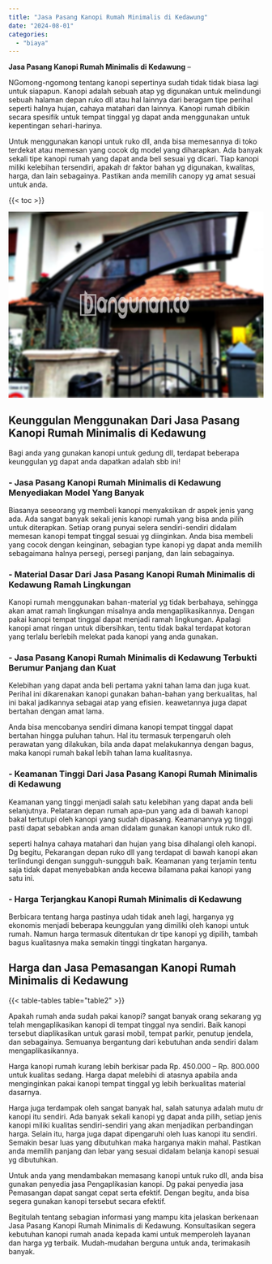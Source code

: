 ```yaml
---
title: "Jasa Pasang Kanopi Rumah Minimalis di Kedawung"
date: "2024-08-01"
categories: 
  - "biaya"
---
```


**Jasa Pasang Kanopi Rumah Minimalis di Kedawung** –

NGomong-ngomong tentang kanopi sepertinya sudah tidak tidak biasa lagi untuk siapapun. Kanopi adalah sebuah atap yg digunakan untuk melindungi sebuah halaman depan ruko dll atau hal lainnya dari beragam tipe perihal seperti halnya hujan, cahaya matahari dan lainnya. Kanopi rumah dibikin secara spesifik untuk tempat tinggal yg dapat anda menggunakan untuk kepentingan sehari-harinya.

Untuk menggunakan kanopi untuk ruko dll, anda bisa memesannya di toko terdekat atau memesan yang cocok dg model yang diharapkan. Ada banyak sekali tipe kanopi rumah yang dapat anda beli sesuai yg dicari. Tiap kanopi miliki kelebihan tersendiri, apakah dr faktor bahan yg digunakan, kwalitas, harga, dan lain sebagainya. Pastikan anda memilih canopy yg amat sesuai untuk anda.

{{< toc >}}

![Jasa Pasang Kanopi Rumah Minimalis di Kedawung](/images/harga-kanopi-minimalis-04.png)

## Keunggulan Menggunakan Dari Jasa Pasang Kanopi Rumah Minimalis di Kedawung

Bagi anda yang gunakan kanopi untuk gedung dll, terdapat beberapa keunggulan yg dapat anda dapatkan adalah sbb ini!

### \- Jasa Pasang Kanopi Rumah Minimalis di Kedawung Menyediakan Model Yang Banyak

Biasanya seseorang yg membeli kanopi menyaksikan dr aspek jenis yang ada. Ada sangat banyak sekali jenis kanopi rumah yang bisa anda pilih untuk diterapkan. Setiap orang punyai selera sendiri-sendiri didalam memesan kanopi tempat tinggal sesuai yg diinginkan. Anda bisa membeli yang cocok dengan keinginan, sebagian type kanopi yg dapat anda memilih sebagaimana halnya persegi, persegi panjang, dan lain sebagainya.

### \- Material Dasar Dari Jasa Pasang Kanopi Rumah Minimalis di Kedawung Ramah Lingkungan

Kanopi rumah menggunakan bahan-material yg tidak berbahaya, sehingga akan amat ramah lingkungan misalnya anda mengaplikasikannya. Dengan pakai kanopi tempat tinggal dapat menjadi ramah lingkungan. Apalagi kanopi amat ringan untuk dibersihkan, tentu tidak bakal terdapat kotoran yang terlalu berlebih melekat pada kanopi yang anda gunakan.

### \- Jasa Pasang Kanopi Rumah Minimalis di Kedawung Terbukti Berumur Panjang dan Kuat

Kelebihan yang dapat anda beli pertama yakni tahan lama dan juga kuat. Perihal ini dikarenakan kanopi gunakan bahan-bahan yang berkualitas, hal ini bakal jadikannya sebagai atap yang efisien. keawetannya juga dapat bertahan dengan amat lama.

Anda bisa mencobanya sendiri dimana kanopi tempat tinggal dapat bertahan hingga puluhan tahun. Hal itu termasuk terpengaruh oleh perawatan yang dilakukan, bila anda dapat melakukannya dengan bagus, maka kanopi rumah bakal lebih tahan lama kualitasnya.

### \- Keamanan Tinggi Dari Jasa Pasang Kanopi Rumah Minimalis di Kedawung

Keamanan yang tinggi menjadi salah satu kelebihan yang dapat anda beli selanjutnya. Pelataran depan rumah apa-pun yang ada di bawah kanopi bakal tertutupi oleh kanopi yang sudah dipasang. Keamanannya yg tinggi pasti dapat sebabkan anda aman didalam gunakan kanopi untuk ruko dll.

seperti halnya cahaya matahari dan hujan yang bisa dihalangi oleh kanopi. Dg begitu, Pekarangan depan ruko dll yang terdapat di bawah kanopi akan terlindungi dengan sungguh-sungguh baik. Keamanan yang terjamin tentu saja tidak dapat menyebabkan anda kecewa bilamana pakai kanopi yang satu ini.

### \- Harga Terjangkau Kanopi Rumah Minimalis di Kedawung

Berbicara tentang harga pastinya udah tidak aneh lagi, harganya yg ekonomis menjadi beberapa keunggulan yang dimiliki oleh kanopi untuk rumah. Namun harga termasuk ditentukan dr tipe kanopi yg dipilih, tambah bagus kualitasnya maka semakin tinggi tingkatan harganya.

## Harga dan Jasa Pemasangan Kanopi Rumah Minimalis di Kedawung

{{< table-tables table="table2" >}}

Apakah rumah anda sudah pakai kanopi? sangat banyak orang sekarang yg telah mengaplikasikan kanopi di tempat tinggal nya sendiri. Baik kanopi tersebut diaplikasikan untuk garasi mobil, tempat parkir, penutup jendela, dan sebagainya. Semuanya bergantung dari kebutuhan anda sendiri dalam mengaplikasikannya.

Harga kanopi rumah kurang lebih berkisar pada Rp. 450.000 – Rp. 800.000 untuk kualitas sedang. Harga dapat melebihi di atasnya apabila anda menginginkan pakai kanopi tempat tinggal yg lebih berkualitas material dasarnya.

Harga juga terdampak oleh sangat banyak hal, salah satunya adalah mutu dr kanopi itu sendiri. Ada banyak sekali kanopi yg dapat anda pilih, setiap jenis kanopi miliki kualitas sendiri-sendiri yang akan menjadikan perbandingan harga. Selain itu, harga juga dapat dipengaruhi oleh luas kanopi itu sendiri. Semakin besar luas yang dibutuhkan maka harganya makin mahal. Pastikan anda memilih panjang dan lebar yang sesuai didalam belanja kanopi sesuai yg dibutuhkan.

Untuk anda yang mendambakan memasang kanopi untuk ruko dll, anda bisa gunakan penyedia jasa Pengaplikasian kanopi. Dg pakai penyedia jasa Pemasangan dapat sangat cepat serta efektif. Dengan begitu, anda bisa segera gunakan kanopi tersebut secara efektif.

Begitulah tentang sebagian informasi yang mampu kita jelaskan berkenaan Jasa Pasang Kanopi Rumah Minimalis di Kedawung. Konsultasikan segera kebutuhan kanopi rumah anada kepada kami untuk memperoleh layanan dan harga yg terbaik. Mudah-mudahan berguna untuk anda, terimakasih banyak.
